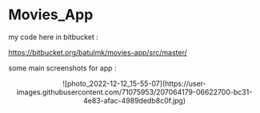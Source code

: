 # Movies_App

my code here in bitbucket :

https://bitbucket.org/batulmk/movies-app/src/master/

 some main screenshots for app :
<p align="center">
 ![photo_2022-12-12_15-55-07](https://user-images.githubusercontent.com/71075953/207064179-06622700-bc31-4e83-afac-4989dedb8c0f.jpg)

